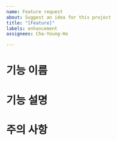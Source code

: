 ```yaml
---
name: Feature request
about: Suggest an idea for this project
title: "[Feature]"
labels: enhancement
assignees: Cha-Young-Ho

---
```


# 기능 이름

# 기능 설명

# 주의 사항
